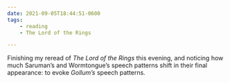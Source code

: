 ```yaml
---
date: 2021-09-05T18:44:51-0600
tags:
    - reading
    - The Lord of the Rings

---
```


Finishing my reread of <cite>The Lord of the Rings</cite> this evening, and noticing how much Saruman’s and Wormtongue’s speech patterns shift in their final appearance: to evoke *Gollum’s* speech patterns.
